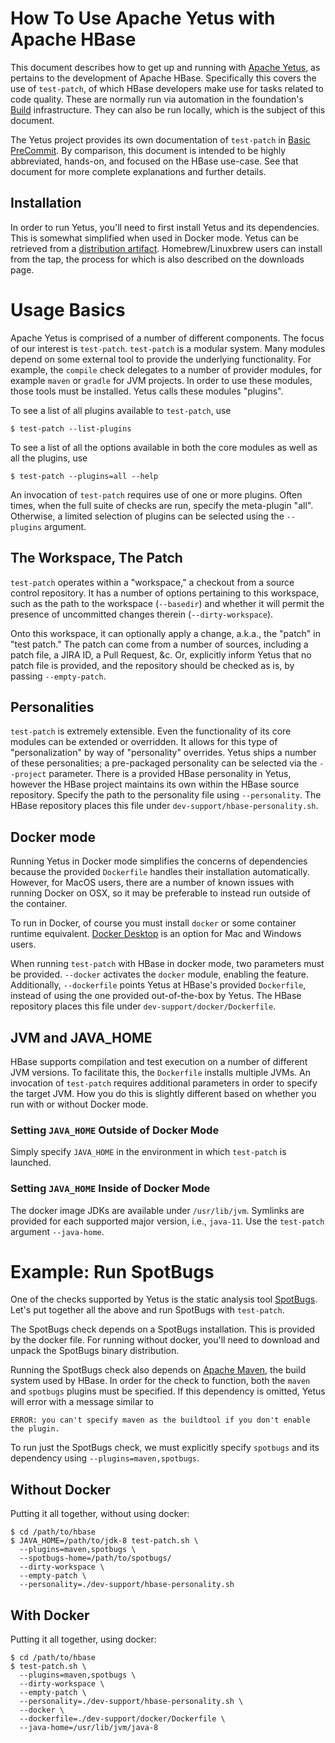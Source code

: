 <!---
Licensed to the Apache Software Foundation (ASF) under one
or more contributor license agreements.  See the NOTICE file
distributed with this work for additional information
regarding copyright ownership.  The ASF licenses this file
to you under the Apache License, Version 2.0 (the
"License"); you may not use this file except in compliance
with the License.  You may obtain a copy of the License at

  http://www.apache.org/licenses/LICENSE-2.0

Unless required by applicable law or agreed to in writing,
software distributed under the License is distributed on an
"AS IS" BASIS, WITHOUT WARRANTIES OR CONDITIONS OF ANY
KIND, either express or implied.  See the License for the
specific language governing permissions and limitations
under the License.
-->

# How To Use Apache Yetus with Apache HBase

This document describes how to get up and running with [Apache Yetus][yetus],
as pertains to the development of Apache HBase. Specifically this covers the use
of `test-patch`, of which HBase developers make use for tasks related to code
quality. These are normally run via automation in the foundation's
[Build][builds] infrastructure. They can also be run locally, which is the
subject of this document.

The Yetus project provides its own documentation of `test-patch` in
[Basic PreCommit][yetus-basic-precommit]. By comparison, this document is
intended to be highly abbreviated, hands-on, and focused on the HBase use-case.
See that document for more complete explanations and further details.

## Installation

In order to run Yetus, you'll need to first install Yetus and its dependencies.
This is somewhat simplified when used in Docker mode. Yetus can be retrieved
from a [distribution artifact][yetus-downloads]. Homebrew/Linuxbrew users can
install from the tap, the process for which is also described on the downloads
page.

# Usage Basics

Apache Yetus is comprised of a number of different components. The focus of our
interest is `test-patch`. `test-patch` is a modular system. Many modules depend
on some external tool to provide the underlying functionality. For example, the
`compile` check delegates to a number of provider modules, for example `maven`
or `gradle` for JVM projects. In order to use these modules, those tools must
be installed. Yetus calls these modules "plugins".

To see a list of all plugins available to `test-patch`, use

```shell script
$ test-patch --list-plugins
```

To see a list of all the options available in both the core modules as well as
all the plugins, use

```shell script
$ test-patch --plugins=all --help
```

An invocation of `test-patch` requires use of one or more plugins. Often times,
when the full suite of checks are run, specify the meta-plugin "all". Otherwise,
a limited selection of plugins can be selected using the `--plugins` argument.

## The Workspace, The Patch

`test-patch` operates within a "workspace," a checkout from a source control
repository. It has a number of options pertaining to this workspace, such as
the path to the workspace (`--basedir`) and whether it will permit the presence
of uncommitted changes therein (`--dirty-workspace`).

Onto this workspace, it can optionally apply a change, a.k.a., the "patch" in
"test patch." The patch can come from a number of sources, including a patch
file, a JIRA ID, a Pull Request, &c. Or, explicitly inform Yetus that no patch
file is provided, and the repository should be checked as is, by passing
`--empty-patch`.

## Personalities

`test-patch` is extremely extensible. Even the functionality of its core
modules can be extended or overridden. It allows for this type of
"personalization" by way of "personality" overrides. Yetus ships a number of
these personalities; a pre-packaged personality can be selected via the
`--project` parameter. There is a provided HBase personality in Yetus, however
the HBase project maintains its own within the HBase source repository. Specify
the path to the personality file using `--personality`. The HBase repository
places this file under `dev-support/hbase-personality.sh`. 

## Docker mode

Running Yetus in Docker mode simplifies the concerns of dependencies because
the provided `Dockerfile` handles their installation automatically. However,
for MacOS users, there are a number of known issues with running Docker on OSX,
so it may be preferable to instead run outside of the container.

To run in Docker, of course you must install `docker` or some container runtime
equivalent. [Docker Desktop][docker-desktop] is an option for Mac and Windows
users.

When running `test-patch` with HBase in docker mode, two parameters must be
provided. `--docker` activates the `docker` module, enabling the feature.
Additionally, `--dockerfile` points Yetus at HBase's provided `Dockerfile`,
instead of using the one provided out-of-the-box by Yetus. The HBase repository
places this file under `dev-support/docker/Dockerfile`.

## JVM and JAVA_HOME

HBase supports compilation and test execution on a number of different JVM
versions. To facilitate this, the `Dockerfile` installs multiple JVMs. An
invocation of `test-patch` requires additional parameters in order to specify
the target JVM. How you do this is slightly different based on whether you run
with or without Docker mode.

### Setting `JAVA_HOME` Outside of Docker Mode

Simply specify `JAVA_HOME` in the environment in which `test-patch` is launched.

### Setting `JAVA_HOME` Inside of Docker Mode

The docker image JDKs are available under `/usr/lib/jvm`. Symlinks are provided
for each supported major version, i.e., `java-11`. Use the `test-patch` argument
`--java-home`.

# Example: Run SpotBugs

One of the checks supported by Yetus is the static analysis tool
[SpotBugs][spotbugs]. Let's put together all the above and run SpotBugs with
`test-patch`.

The SpotBugs check depends on a SpotBugs installation. This is provided by the
docker file. For running without docker, you'll need to download and unpack the
SpotBugs binary distribution.

Running the SpotBugs check also depends on [Apache Maven][maven], the build
system used by HBase. In order for the check to function, both the `maven`
and `spotbugs` plugins must be specified. If this dependency is omitted, Yetus
will error with a message similar to

```
ERROR: you can't specify maven as the buildtool if you don't enable the plugin.
```

To run just the SpotBugs check, we must explicitly specify `spotbugs` and its
dependency using `--plugins=maven,spotbugs`.

## Without Docker

Putting it all together, without using docker:

```shell script
$ cd /path/to/hbase
$ JAVA_HOME=/path/to/jdk-8 test-patch.sh \
  --plugins=maven,spotbugs \
  --spotbugs-home=/path/to/spotbugs/
  --dirty-workspace \
  --empty-patch \
  --personality=./dev-support/hbase-personality.sh
```

## With Docker

Putting it all together, using docker:

```shell script
$ cd /path/to/hbase
$ test-patch.sh \
  --plugins=maven,spotbugs \
  --dirty-workspace \
  --empty-patch \
  --personality=./dev-support/hbase-personality.sh \
  --docker \
  --dockerfile=./dev-support/docker/Dockerfile \
  --java-home=/usr/lib/jvm/java-8
```

[builds]: https://builds.apache.org
[docker-desktop]: https://www.docker.com/products/docker-desktop
[maven]: https://maven.apache.org
[spotbugs]: https://spotbugs.github.io
[yetus]: https://yetus.apache.org
[yetus-basic-precommit]: https://yetus.apache.org/documentation/in-progress/precommit-basic/
[yetus-downloads]: https://yetus.apache.org/downloads/
